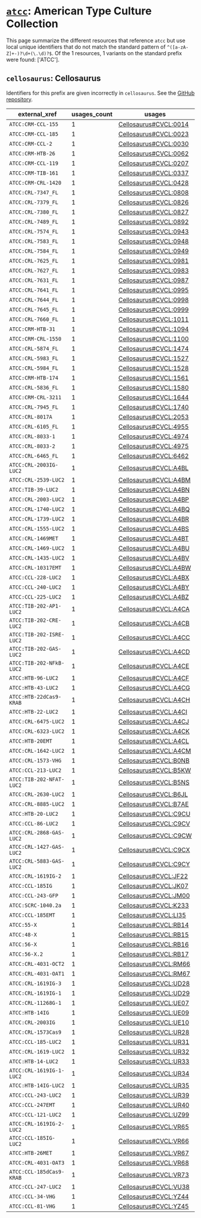 # [`atcc`](https://bioregistry.io/atcc): American Type Culture Collection

This page summarize the different resources that reference `atcc`
but use local unique identifiers that do not match the standard pattern of
`^([a-zA-Z]+-)?\d+(\.\d)?$`. Of the 1 resources,
1 variants on the standard prefix were found: ['ATCC'].

## `cellosaurus`: Cellosaurus

Identifiers for this prefix are given incorrectly in `cellosaurus`. See the [GitHub repository](https://github.com/calipho-sib/cellosaurus).

| external_xref            |   usages_count | usages                                                                        |
|--------------------------|----------------|-------------------------------------------------------------------------------|
| `ATCC:CRM-CCL-155`       |              1 | [Cellosaurus#CVCL:0014](http://purl.obolibrary.org/obo/Cellosaurus#CVCL_0014) |
| `ATCC:CRM-CCL-185`       |              1 | [Cellosaurus#CVCL:0023](http://purl.obolibrary.org/obo/Cellosaurus#CVCL_0023) |
| `ATCC:CRM-CCL-2`         |              1 | [Cellosaurus#CVCL:0030](http://purl.obolibrary.org/obo/Cellosaurus#CVCL_0030) |
| `ATCC:CRM-HTB-26`        |              1 | [Cellosaurus#CVCL:0062](http://purl.obolibrary.org/obo/Cellosaurus#CVCL_0062) |
| `ATCC:CRM-CCL-119`       |              1 | [Cellosaurus#CVCL:0207](http://purl.obolibrary.org/obo/Cellosaurus#CVCL_0207) |
| `ATCC:CRM-TIB-161`       |              1 | [Cellosaurus#CVCL:0337](http://purl.obolibrary.org/obo/Cellosaurus#CVCL_0337) |
| `ATCC:CRM-CRL-1420`      |              1 | [Cellosaurus#CVCL:0428](http://purl.obolibrary.org/obo/Cellosaurus#CVCL_0428) |
| `ATCC:CRL-7347_FL`       |              1 | [Cellosaurus#CVCL:0808](http://purl.obolibrary.org/obo/Cellosaurus#CVCL_0808) |
| `ATCC:CRL-7379_FL`       |              1 | [Cellosaurus#CVCL:0826](http://purl.obolibrary.org/obo/Cellosaurus#CVCL_0826) |
| `ATCC:CRL-7380_FL`       |              1 | [Cellosaurus#CVCL:0827](http://purl.obolibrary.org/obo/Cellosaurus#CVCL_0827) |
| `ATCC:CRL-7489_FL`       |              1 | [Cellosaurus#CVCL:0892](http://purl.obolibrary.org/obo/Cellosaurus#CVCL_0892) |
| `ATCC:CRL-7574_FL`       |              1 | [Cellosaurus#CVCL:0943](http://purl.obolibrary.org/obo/Cellosaurus#CVCL_0943) |
| `ATCC:CRL-7583_FL`       |              1 | [Cellosaurus#CVCL:0948](http://purl.obolibrary.org/obo/Cellosaurus#CVCL_0948) |
| `ATCC:CRL-7584_FL`       |              1 | [Cellosaurus#CVCL:0949](http://purl.obolibrary.org/obo/Cellosaurus#CVCL_0949) |
| `ATCC:CRL-7625_FL`       |              1 | [Cellosaurus#CVCL:0981](http://purl.obolibrary.org/obo/Cellosaurus#CVCL_0981) |
| `ATCC:CRL-7627_FL`       |              1 | [Cellosaurus#CVCL:0983](http://purl.obolibrary.org/obo/Cellosaurus#CVCL_0983) |
| `ATCC:CRL-7631_FL`       |              1 | [Cellosaurus#CVCL:0987](http://purl.obolibrary.org/obo/Cellosaurus#CVCL_0987) |
| `ATCC:CRL-7641_FL`       |              1 | [Cellosaurus#CVCL:0995](http://purl.obolibrary.org/obo/Cellosaurus#CVCL_0995) |
| `ATCC:CRL-7644_FL`       |              1 | [Cellosaurus#CVCL:0998](http://purl.obolibrary.org/obo/Cellosaurus#CVCL_0998) |
| `ATCC:CRL-7645_FL`       |              1 | [Cellosaurus#CVCL:0999](http://purl.obolibrary.org/obo/Cellosaurus#CVCL_0999) |
| `ATCC:CRL-7660_FL`       |              1 | [Cellosaurus#CVCL:1011](http://purl.obolibrary.org/obo/Cellosaurus#CVCL_1011) |
| `ATCC:CRM-HTB-31`        |              1 | [Cellosaurus#CVCL:1094](http://purl.obolibrary.org/obo/Cellosaurus#CVCL_1094) |
| `ATCC:CRM-CRL-1550`      |              1 | [Cellosaurus#CVCL:1100](http://purl.obolibrary.org/obo/Cellosaurus#CVCL_1100) |
| `ATCC:CRL-5874_FL`       |              1 | [Cellosaurus#CVCL:1474](http://purl.obolibrary.org/obo/Cellosaurus#CVCL_1474) |
| `ATCC:CRL-5983_FL`       |              1 | [Cellosaurus#CVCL:1527](http://purl.obolibrary.org/obo/Cellosaurus#CVCL_1527) |
| `ATCC:CRL-5984_FL`       |              1 | [Cellosaurus#CVCL:1528](http://purl.obolibrary.org/obo/Cellosaurus#CVCL_1528) |
| `ATCC:CRM-HTB-174`       |              1 | [Cellosaurus#CVCL:1561](http://purl.obolibrary.org/obo/Cellosaurus#CVCL_1561) |
| `ATCC:CRL-5836_FL`       |              1 | [Cellosaurus#CVCL:1580](http://purl.obolibrary.org/obo/Cellosaurus#CVCL_1580) |
| `ATCC:CRM-CRL-3211`      |              1 | [Cellosaurus#CVCL:1644](http://purl.obolibrary.org/obo/Cellosaurus#CVCL_1644) |
| `ATCC:CRL-7945_FL`       |              1 | [Cellosaurus#CVCL:1740](http://purl.obolibrary.org/obo/Cellosaurus#CVCL_1740) |
| `ATCC:CRL-8017A`         |              1 | [Cellosaurus#CVCL:2053](http://purl.obolibrary.org/obo/Cellosaurus#CVCL_2053) |
| `ATCC:CRL-6105_FL`       |              1 | [Cellosaurus#CVCL:4955](http://purl.obolibrary.org/obo/Cellosaurus#CVCL_4955) |
| `ATCC:CRL-8033-1`        |              1 | [Cellosaurus#CVCL:4974](http://purl.obolibrary.org/obo/Cellosaurus#CVCL_4974) |
| `ATCC:CRL-8033-2`        |              1 | [Cellosaurus#CVCL:4975](http://purl.obolibrary.org/obo/Cellosaurus#CVCL_4975) |
| `ATCC:CRL-6465_FL`       |              1 | [Cellosaurus#CVCL:6462](http://purl.obolibrary.org/obo/Cellosaurus#CVCL_6462) |
| `ATCC:CRL-2003IG-LUC2`   |              1 | [Cellosaurus#CVCL:A4BL](http://purl.obolibrary.org/obo/Cellosaurus#CVCL_A4BL) |
| `ATCC:CRL-2539-LUC2`     |              1 | [Cellosaurus#CVCL:A4BM](http://purl.obolibrary.org/obo/Cellosaurus#CVCL_A4BM) |
| `ATCC:TIB-39-LUC2`       |              1 | [Cellosaurus#CVCL:A4BN](http://purl.obolibrary.org/obo/Cellosaurus#CVCL_A4BN) |
| `ATCC:CRL-2003-LUC2`     |              1 | [Cellosaurus#CVCL:A4BP](http://purl.obolibrary.org/obo/Cellosaurus#CVCL_A4BP) |
| `ATCC:CRL-1740-LUC2`     |              1 | [Cellosaurus#CVCL:A4BQ](http://purl.obolibrary.org/obo/Cellosaurus#CVCL_A4BQ) |
| `ATCC:CRL-1739-LUC2`     |              1 | [Cellosaurus#CVCL:A4BR](http://purl.obolibrary.org/obo/Cellosaurus#CVCL_A4BR) |
| `ATCC:CRL-1555-LUC2`     |              1 | [Cellosaurus#CVCL:A4BS](http://purl.obolibrary.org/obo/Cellosaurus#CVCL_A4BS) |
| `ATCC:CRL-1469MET`       |              1 | [Cellosaurus#CVCL:A4BT](http://purl.obolibrary.org/obo/Cellosaurus#CVCL_A4BT) |
| `ATCC:CRL-1469-LUC2`     |              1 | [Cellosaurus#CVCL:A4BU](http://purl.obolibrary.org/obo/Cellosaurus#CVCL_A4BU) |
| `ATCC:CRL-1435-LUC2`     |              1 | [Cellosaurus#CVCL:A4BV](http://purl.obolibrary.org/obo/Cellosaurus#CVCL_A4BV) |
| `ATCC:CRL-10317EMT`      |              1 | [Cellosaurus#CVCL:A4BW](http://purl.obolibrary.org/obo/Cellosaurus#CVCL_A4BW) |
| `ATCC:CCL-228-LUC2`      |              1 | [Cellosaurus#CVCL:A4BX](http://purl.obolibrary.org/obo/Cellosaurus#CVCL_A4BX) |
| `ATCC:CCL-240-LUC2`      |              1 | [Cellosaurus#CVCL:A4BY](http://purl.obolibrary.org/obo/Cellosaurus#CVCL_A4BY) |
| `ATCC:CCL-225-LUC2`      |              1 | [Cellosaurus#CVCL:A4BZ](http://purl.obolibrary.org/obo/Cellosaurus#CVCL_A4BZ) |
| `ATCC:TIB-202-AP1-LUC2`  |              1 | [Cellosaurus#CVCL:A4CA](http://purl.obolibrary.org/obo/Cellosaurus#CVCL_A4CA) |
| `ATCC:TIB-202-CRE-LUC2`  |              1 | [Cellosaurus#CVCL:A4CB](http://purl.obolibrary.org/obo/Cellosaurus#CVCL_A4CB) |
| `ATCC:TIB-202-ISRE-LUC2` |              1 | [Cellosaurus#CVCL:A4CC](http://purl.obolibrary.org/obo/Cellosaurus#CVCL_A4CC) |
| `ATCC:TIB-202-GAS-LUC2`  |              1 | [Cellosaurus#CVCL:A4CD](http://purl.obolibrary.org/obo/Cellosaurus#CVCL_A4CD) |
| `ATCC:TIB-202-NFkB-LUC2` |              1 | [Cellosaurus#CVCL:A4CE](http://purl.obolibrary.org/obo/Cellosaurus#CVCL_A4CE) |
| `ATCC:HTB-96-LUC2`       |              1 | [Cellosaurus#CVCL:A4CF](http://purl.obolibrary.org/obo/Cellosaurus#CVCL_A4CF) |
| `ATCC:HTB-43-LUC2`       |              1 | [Cellosaurus#CVCL:A4CG](http://purl.obolibrary.org/obo/Cellosaurus#CVCL_A4CG) |
| `ATCC:HTB-22dCas9-KRAB`  |              1 | [Cellosaurus#CVCL:A4CH](http://purl.obolibrary.org/obo/Cellosaurus#CVCL_A4CH) |
| `ATCC:HTB-22-LUC2`       |              1 | [Cellosaurus#CVCL:A4CI](http://purl.obolibrary.org/obo/Cellosaurus#CVCL_A4CI) |
| `ATCC:CRL-6475-LUC2`     |              1 | [Cellosaurus#CVCL:A4CJ](http://purl.obolibrary.org/obo/Cellosaurus#CVCL_A4CJ) |
| `ATCC:CRL-6323-LUC2`     |              1 | [Cellosaurus#CVCL:A4CK](http://purl.obolibrary.org/obo/Cellosaurus#CVCL_A4CK) |
| `ATCC:HTB-20EMT`         |              1 | [Cellosaurus#CVCL:A4CL](http://purl.obolibrary.org/obo/Cellosaurus#CVCL_A4CL) |
| `ATCC:CRL-1642-LUC2`     |              1 | [Cellosaurus#CVCL:A4CM](http://purl.obolibrary.org/obo/Cellosaurus#CVCL_A4CM) |
| `ATCC:CRL-1573-VHG`      |              1 | [Cellosaurus#CVCL:B0NB](http://purl.obolibrary.org/obo/Cellosaurus#CVCL_B0NB) |
| `ATCC:CCL-213-LUC2`      |              1 | [Cellosaurus#CVCL:B5KW](http://purl.obolibrary.org/obo/Cellosaurus#CVCL_B5KW) |
| `ATCC:TIB-202-NFAT-LUC2` |              1 | [Cellosaurus#CVCL:B5NS](http://purl.obolibrary.org/obo/Cellosaurus#CVCL_B5NS) |
| `ATCC:CRL-2630-LUC2`     |              1 | [Cellosaurus#CVCL:B6JL](http://purl.obolibrary.org/obo/Cellosaurus#CVCL_B6JL) |
| `ATCC:CRL-8885-LUC2`     |              1 | [Cellosaurus#CVCL:B7AE](http://purl.obolibrary.org/obo/Cellosaurus#CVCL_B7AE) |
| `ATCC:HTB-20-LUC2`       |              1 | [Cellosaurus#CVCL:C9CU](http://purl.obolibrary.org/obo/Cellosaurus#CVCL_C9CU) |
| `ATCC:CCL-86-LUC2`       |              1 | [Cellosaurus#CVCL:C9CV](http://purl.obolibrary.org/obo/Cellosaurus#CVCL_C9CV) |
| `ATCC:CRL-2868-GAS-LUC2` |              1 | [Cellosaurus#CVCL:C9CW](http://purl.obolibrary.org/obo/Cellosaurus#CVCL_C9CW) |
| `ATCC:CRL-1427-GAS-LUC2` |              1 | [Cellosaurus#CVCL:C9CX](http://purl.obolibrary.org/obo/Cellosaurus#CVCL_C9CX) |
| `ATCC:CRL-5883-GAS-LUC2` |              1 | [Cellosaurus#CVCL:C9CY](http://purl.obolibrary.org/obo/Cellosaurus#CVCL_C9CY) |
| `ATCC:CRL-1619IG-2`      |              1 | [Cellosaurus#CVCL:JF22](http://purl.obolibrary.org/obo/Cellosaurus#CVCL_JF22) |
| `ATCC:CCL-185IG`         |              1 | [Cellosaurus#CVCL:JK07](http://purl.obolibrary.org/obo/Cellosaurus#CVCL_JK07) |
| `ATCC:CCL-243-GFP`       |              1 | [Cellosaurus#CVCL:JM00](http://purl.obolibrary.org/obo/Cellosaurus#CVCL_JM00) |
| `ATCC:SCRC-1040.2a`      |              1 | [Cellosaurus#CVCL:K233](http://purl.obolibrary.org/obo/Cellosaurus#CVCL_K233) |
| `ATCC:CCL-185EMT`        |              1 | [Cellosaurus#CVCL:LI35](http://purl.obolibrary.org/obo/Cellosaurus#CVCL_LI35) |
| `ATCC:55-X`              |              1 | [Cellosaurus#CVCL:RB14](http://purl.obolibrary.org/obo/Cellosaurus#CVCL_RB14) |
| `ATCC:48-X`              |              1 | [Cellosaurus#CVCL:RB15](http://purl.obolibrary.org/obo/Cellosaurus#CVCL_RB15) |
| `ATCC:56-X`              |              1 | [Cellosaurus#CVCL:RB16](http://purl.obolibrary.org/obo/Cellosaurus#CVCL_RB16) |
| `ATCC:56-X.2`            |              1 | [Cellosaurus#CVCL:RB17](http://purl.obolibrary.org/obo/Cellosaurus#CVCL_RB17) |
| `ATCC:CRL-4031-OCT2`     |              1 | [Cellosaurus#CVCL:RM66](http://purl.obolibrary.org/obo/Cellosaurus#CVCL_RM66) |
| `ATCC:CRL-4031-OAT1`     |              1 | [Cellosaurus#CVCL:RM67](http://purl.obolibrary.org/obo/Cellosaurus#CVCL_RM67) |
| `ATCC:CRL-1619IG-3`      |              1 | [Cellosaurus#CVCL:UD28](http://purl.obolibrary.org/obo/Cellosaurus#CVCL_UD28) |
| `ATCC:CRL-1619IG-1`      |              1 | [Cellosaurus#CVCL:UD29](http://purl.obolibrary.org/obo/Cellosaurus#CVCL_UD29) |
| `ATCC:CRL-11268G-1`      |              1 | [Cellosaurus#CVCL:UE07](http://purl.obolibrary.org/obo/Cellosaurus#CVCL_UE07) |
| `ATCC:HTB-14IG`          |              1 | [Cellosaurus#CVCL:UE09](http://purl.obolibrary.org/obo/Cellosaurus#CVCL_UE09) |
| `ATCC:CRL-2003IG`        |              1 | [Cellosaurus#CVCL:UE10](http://purl.obolibrary.org/obo/Cellosaurus#CVCL_UE10) |
| `ATCC:CRL-1573Cas9`      |              1 | [Cellosaurus#CVCL:UR28](http://purl.obolibrary.org/obo/Cellosaurus#CVCL_UR28) |
| `ATCC:CCL-185-LUC2`      |              1 | [Cellosaurus#CVCL:UR31](http://purl.obolibrary.org/obo/Cellosaurus#CVCL_UR31) |
| `ATCC:CRL-1619-LUC2`     |              1 | [Cellosaurus#CVCL:UR32](http://purl.obolibrary.org/obo/Cellosaurus#CVCL_UR32) |
| `ATCC:HTB-14-LUC2`       |              1 | [Cellosaurus#CVCL:UR33](http://purl.obolibrary.org/obo/Cellosaurus#CVCL_UR33) |
| `ATCC:CRL-1619IG-1-LUC2` |              1 | [Cellosaurus#CVCL:UR34](http://purl.obolibrary.org/obo/Cellosaurus#CVCL_UR34) |
| `ATCC:HTB-14IG-LUC2`     |              1 | [Cellosaurus#CVCL:UR35](http://purl.obolibrary.org/obo/Cellosaurus#CVCL_UR35) |
| `ATCC:CCL-243-LUC2`      |              1 | [Cellosaurus#CVCL:UR39](http://purl.obolibrary.org/obo/Cellosaurus#CVCL_UR39) |
| `ATCC:CCL-247EMT`        |              1 | [Cellosaurus#CVCL:UR40](http://purl.obolibrary.org/obo/Cellosaurus#CVCL_UR40) |
| `ATCC:CCL-121-LUC2`      |              1 | [Cellosaurus#CVCL:UZ99](http://purl.obolibrary.org/obo/Cellosaurus#CVCL_UZ99) |
| `ATCC:CRL-1619IG-2-LUC2` |              1 | [Cellosaurus#CVCL:VR65](http://purl.obolibrary.org/obo/Cellosaurus#CVCL_VR65) |
| `ATCC:CCL-185IG-LUC2`    |              1 | [Cellosaurus#CVCL:VR66](http://purl.obolibrary.org/obo/Cellosaurus#CVCL_VR66) |
| `ATCC:HTB-26MET`         |              1 | [Cellosaurus#CVCL:VR67](http://purl.obolibrary.org/obo/Cellosaurus#CVCL_VR67) |
| `ATCC:CRL-4031-OAT3`     |              1 | [Cellosaurus#CVCL:VR68](http://purl.obolibrary.org/obo/Cellosaurus#CVCL_VR68) |
| `ATCC:CCL-185dCas9-KRAB` |              1 | [Cellosaurus#CVCL:VR73](http://purl.obolibrary.org/obo/Cellosaurus#CVCL_VR73) |
| `ATCC:CCL-247-LUC2`      |              1 | [Cellosaurus#CVCL:VU38](http://purl.obolibrary.org/obo/Cellosaurus#CVCL_VU38) |
| `ATCC:CCL-34-VHG`        |              1 | [Cellosaurus#CVCL:YZ44](http://purl.obolibrary.org/obo/Cellosaurus#CVCL_YZ44) |
| `ATCC:CCL-81-VHG`        |              1 | [Cellosaurus#CVCL:YZ45](http://purl.obolibrary.org/obo/Cellosaurus#CVCL_YZ45) |

